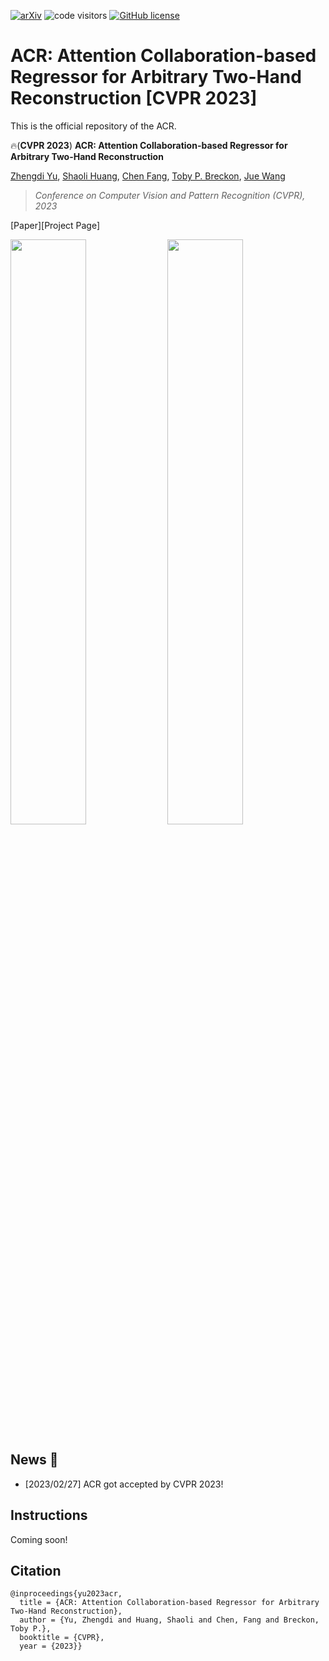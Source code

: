 [![arXiv](https://img.shields.io/badge/arXiv-coming-0.svg)]()
![code visitors](https://visitor-badge.glitch.me/badge?page_id=ZhengdiYu/Arbitrary-Hands-3D-Reconstruction)
[![GitHub license](https://img.shields.io/badge/license-Apache2.0-blue.svg)](https://github.com/ZhengdiYu/Arbitrary-Hands-3D-Reconstruction/blob/main/LICENSE)

# ACR: Attention Collaboration-based Regressor for Arbitrary Two-Hand Reconstruction [CVPR 2023]


This is the official repository of the ACR.

🔥(**CVPR 2023**) **ACR: Attention Collaboration-based Regressor for Arbitrary Two-Hand Reconstruction**

[Zhengdi Yu](https://github.com/ZhengdiYu), [Shaoli Huang](https://scholar.google.com/citations?user=o31BPFsAAAAJ&hl=en&oi=ao), [Chen Fang](http://fangchen.org/), [Toby P. Breckon](https://breckon.org/toby/research/), [Jue Wang](https://juewang725.github.io/)
> *Conference on Computer Vision and Pattern Recognition (CVPR), 2023*

[Paper][Project Page]

<p float="left">
  <img src="docs/p1.GIF" width="49%" />
  <img src="docs/P2.GIF" width="49%" />
</p>

<!--
[[Demo1](https://www.youtube.com/watch?v=-HTr_-DLqCg)][[Demo2](https://www.youtube.com/watch?v=ntPdgn47sKw)]
-->


## News :triangular_flag_on_post:

- [2023/02/27] ACR got accepted by CVPR 2023!

## Instructions
Coming soon!
<!--
## More qualitative results
![image](https://user-images.githubusercontent.com/63605407/222917470-0daf33b4-868f-442d-8615-2fba6bf6e719.png)


## Applications
-->

## Citation
```
@inproceedings{yu2023acr,
  title = {ACR: Attention Collaboration-based Regressor for Arbitrary Two-Hand Reconstruction},
  author = {Yu, Zhengdi and Huang, Shaoli and Chen, Fang and Breckon, Toby P.},
  booktitle = {CVPR},
  year = {2023}}
```

